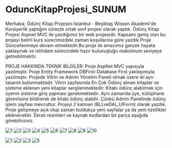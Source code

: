 # OduncKitapProjesi_SUNUM

Merhaba, Ödünç Kitap Projesini İstanbul - Beşiktaş Wissen Akademi'de Kursiyerlik yaptığım süreçte ortak sınıf projesi olarak yaptık. Ödünç Kitap Projesi Aspnet MVC ile yazdığımız bir web projesidir. Kapsamı geniş olan bu projeyi belirli kurs sürecimizdeki zaman koşullarına göre yazdık.Proje Güncellenmeye devam etmektedir.Bu proje ile amacımız gerçek hayata yaklaşmak ve istihdam sürecindeki hazır bulunuşluğu maksimum seviyeye getirebilmektir.


PROJE HAKKINDA TEKNİK BİLGİLER:
Proje AspNet MVC yapısıyla yazılmıştır. Proje Entity Framework DBFirst-Database First yaklaşımıyla yazılmıştır. Projede Vitrin ve Admin Yönetim Paneli olmak üzere iki ayrı tasarım bulunmaktadır. Vitrin sayfasında En Çok Ödünç alınan kitaplar ve sisteme eklenen yeni kitaplar sergilenmektedir. Kitabı ödünç alabilmek için üyenin sisteme giriş yapması gerekmektedir. Aynı zamanda üye, kütüphane görevlisine bildirerek de kitabı ödünç alabilir. Çünkü Admin Panelinde ödünç işlem sayfası mevcuttur. Projeyi 2 katman (BLLveDAL,UIForm) olarak yazdık. Proje gelişmeye açık olup zaman buldukça yeni sayfalar ya da yeni özellikler eklenecektir. Ekran resimleri ve kaynak kodlardan bir parça aşağıda görebilirsiniz.

![1](https://user-images.githubusercontent.com/120444709/212544396-8241005d-684e-4ce6-8eac-a8143a2279bd.png)
![2](https://user-images.githubusercontent.com/120444709/212544407-10618d82-94c3-4543-b7a4-a9ea387afbd3.png)
![3](https://user-images.githubusercontent.com/120444709/212544411-1f5627d8-1c89-4a41-ac81-393abc447df1.png)
![4](https://user-images.githubusercontent.com/120444709/212544417-a2fb17cc-3586-421f-a464-d0312a21154a.png)
![5](https://user-images.githubusercontent.com/120444709/212544423-8b879a7c-d35e-41f7-a284-47c1002a2a97.png)
![6](https://user-images.githubusercontent.com/120444709/212544428-67c02e3f-6b79-4017-83e9-abf501dac10b.png)
![7](https://user-images.githubusercontent.com/120444709/212544430-bc6c3548-a136-4bc3-9ef1-865e7184fbf5.png)
![8](https://user-images.githubusercontent.com/120444709/212544434-0a8ef348-3217-4682-b8f8-e1d373b661da.png)
![9](https://user-images.githubusercontent.com/120444709/212544436-6726105c-251a-4b55-8a44-830020ac3e9d.png)
![10](https://user-images.githubusercontent.com/120444709/212544437-69d77c48-1d81-480d-970f-7f5ee2741639.png)

![1](https://user-images.githubusercontent.com/120444709/212544780-06a5f9dc-0391-4805-82cf-4dd341fff05c.png)
![2](https://user-images.githubusercontent.com/120444709/212544783-f9bc3440-d60f-4c16-a800-93c4a71b58c2.png)
![3](https://user-images.githubusercontent.com/120444709/212544786-1813c98e-3509-4678-b61f-ad70c769f4df.png)
![5](https://user-images.githubusercontent.com/120444709/212544844-144ba89b-7224-43b0-8827-4222e52e62c0.png)
